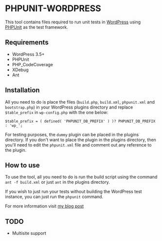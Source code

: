 # PHPUNIT-WORDPRESS

This tool contains files required to run unit tests in [WordPress](http://www.wordpress.org) using [PHPUnit](http://www.phpunit.de/manual/current/en/index.html) as the test framework.

## Requirements

* WordPress 3.5+
* PHPUnit
* PHP_CodeCoverage
* XDebug
* Ant

## Installation

All you need to do is place the files (``build.php``, ``build.xml``, ``phpunit.xml`` and ``bootstrap.php``) in your WordPress plugins directory and replace ``$table_prefix`` in 
``wp-config.php`` with the one below:

``$table_prefix = ( defined( 'PHPUNIT_DB_PREFIX' ) )? PHPUNIT_DB_PREFIX : 'wp_';``  

For testing purposes, the ``dummy`` plugin can be placed in the plugins directory. If you don't want to place the plugin in the plugins directory, then you'll need to edit the 
``phpunit.xml`` file and comment out any reference to the plugin.

## How to use

To use the tool, all you need to do is run the build script using the command ``ant -f build.xml`` or just ``ant`` in the plugins directory. 

If you wish to just run your tests without building the WordPress test instance, you can just run the ``phpunit`` command.

For more information visit [my blog post](http://goo.gl/a2mH1)

## TODO

* Multisite support
